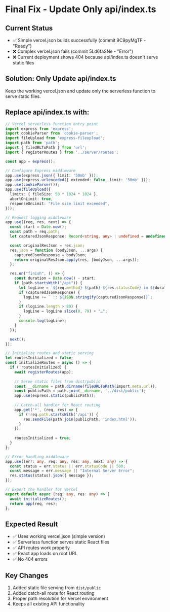 # Final Fix - Update Only api/index.ts

## Current Status
- ✅ Simple vercel.json builds successfully (commit 9C9pyMgTF - "Ready")
- ❌ Complex vercel.json fails (commit 5Ld6faSNe - "Error")
- ❌ Current deployment shows 404 because api/index.ts doesn't serve static files

## Solution: Only Update api/index.ts

Keep the working vercel.json and update only the serverless function to serve static files.

## Replace api/index.ts with:

```typescript
// Vercel serverless function entry point
import express from 'express';
import cookieParser from 'cookie-parser';
import fileUpload from 'express-fileupload';
import path from 'path';
import { fileURLToPath } from 'url';
import { registerRoutes } from '../server/routes';

const app = express();

// Configure Express middleware
app.use(express.json({ limit: '50mb' }));
app.use(express.urlencoded({ extended: false, limit: '50mb' }));
app.use(cookieParser());
app.use(fileUpload({
  limits: { fileSize: 50 * 1024 * 1024 },
  abortOnLimit: true,
  responseOnLimit: "File size limit exceeded",
}));

// Request logging middleware
app.use((req, res, next) => {
  const start = Date.now();
  const path = req.path;
  let capturedJsonResponse: Record<string, any> | undefined = undefined;

  const originalResJson = res.json;
  res.json = function (bodyJson, ...args) {
    capturedJsonResponse = bodyJson;
    return originalResJson.apply(res, [bodyJson, ...args]);
  };

  res.on("finish", () => {
    const duration = Date.now() - start;
    if (path.startsWith("/api")) {
      let logLine = `${req.method} ${path} ${res.statusCode} in ${duration}ms`;
      if (capturedJsonResponse) {
        logLine += ` :: ${JSON.stringify(capturedJsonResponse)}`;
      }
      if (logLine.length > 80) {
        logLine = logLine.slice(0, 79) + "…";
      }
      console.log(logLine);
    }
  });

  next();
});

// Initialize routes and static serving
let routesInitialized = false;
const initializeRoutes = async () => {
  if (!routesInitialized) {
    await registerRoutes(app);
    
    // Serve static files from dist/public
    const __dirname = path.dirname(fileURLToPath(import.meta.url));
    const publicPath = path.join(__dirname, '../dist/public');
    app.use(express.static(publicPath));
    
    // Catch-all handler for React routing
    app.get('*', (req, res) => {
      if (!req.path.startsWith('/api')) {
        res.sendFile(path.join(publicPath, 'index.html'));
      }
    });
    
    routesInitialized = true;
  }
};

// Error handling middleware
app.use((err: any, req: any, res: any, next: any) => {
  const status = err.status || err.statusCode || 500;
  const message = err.message || "Internal Server Error";
  res.status(status).json({ message });
});

// Export the handler for Vercel
export default async (req: any, res: any) => {
  await initializeRoutes();
  return app(req, res);
};
```

## Expected Result
- ✅ Uses working vercel.json (simple version)
- ✅ Serverless function serves static React files
- ✅ API routes work properly
- ✅ React app loads on root URL
- ✅ No 404 errors

## Key Changes
1. Added static file serving from `dist/public`
2. Added catch-all route for React routing
3. Proper path resolution for Vercel environment
4. Keeps all existing API functionality